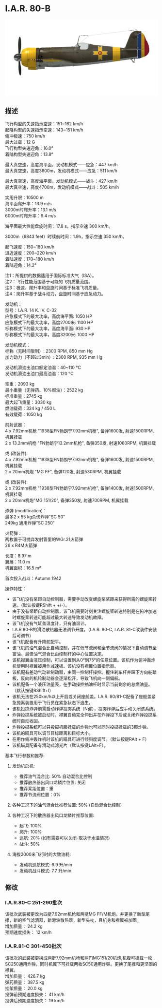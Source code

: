 # I.A.R. 80-B  
  
![iar80b](../images/iar80b.png)  
  
## 描述  
  
飞行构型的失速指示空速：151~162 km/h  
起降构型的失速指示空速：143~151 km/h  
俯冲极速：750 km/h  
最大过载：12 G  
飞行构型失速迎角：16.0°  
着陆构型失速迎角：13.8°  
  
最大真空速，高度海平面，发动机模式——应急：447 km/h  
最大真空速，高度3800m，发动机模式——应急：511 km/h  
  
最大真空速，高度海平面，发动机模式——战斗：427 km/h  
最大真空速，高度4700m，发动机模式——战斗：505 km/h  
  
  
实用升限：10500 m  
海平面爬升率：13.9 m/s  
3000m时爬升率：13.1 m/s  
6000m时爬升率：9.4 m/s  
  
海平面最大性能盘旋时间：17.8 s，指示空速 300 km/h。  
  
3000m（9843 feet）时续航时间：1.9h，指示空速 350 km/h。  
  
起飞速度：150~180 km/h  
进近速度：200~220 km/h  
着陆速度：170~180 km/h  
着陆迎角：14.2°  
  
注1：所提供的数据适用于国际标准大气（ISA）。  
注2：飞行性能范围基于可能的飞机质量范围。  
注3：极速、爬升率和盘旋时间基于标准飞机质量。  
注4：爬升率基于战斗动力，盘旋时间基于应急动力。  
  
发动机：  
型号：I.A.R. 14 K. IV. C-32  
应急模式下的最大功率，高度海平面: 1050 HP  
应急模式下的最大功率，高度2700米: 1100 HP  
标称模式下的最大功率，高度海平面: 930 HP  
标称模式下的最大功率，高度3200米: 1000 HP  
  
发动机模式：  
标称（无时间限制）: 2300 RPM, 850 mm Hg  
加力动力（不超过3min）: 2300 RPM, 935 mm Hg  
  
发动机滑油出油口额定油温：40~110 °C  
发动机滑油出油口最高油温：120 °C  
  
空重：2093 kg  
最小重量（无弹药、10%燃油）：2522 kg  
标准重量：2745 kg  
最大起飞重量：3030 kg  
燃油载荷：324 kg / 450 L  
有效载荷：1050 kg  
  
前射武器：  
4 x 7.92mm机枪 "1938型FN勃朗宁7.92mm机枪", 备弹1600发, 射速1500RPM, 机翼挂载  
2 x 13.2mm机枪 "FN勃朗宁13.2mm机枪", 备弹350发, 射速1080RPM,  机翼挂载  	
  
或 (改装件):  
4 x 7.92mm机枪 "1938型FN勃朗宁7.92mm机枪", 备弹1600发, 射速1500RPM, 机翼挂载  
2 x 20mm机炮 "MG FF", 备弹120发, 射速530RPM, 机翼挂载  
  
或 (改装件):  
2 x 7.92mm机枪 "1938型FN勃朗宁7.92mm机枪", 备弹1400发, 射速1500RPM, 机翼挂载  
2 x 20mm机炮"MG 151/20", 备弹350发, 射速700RPM, 机翼挂载  
  
炸弹 (modification)：  
最多2 x 55 kg杀伤炸弹"SC 50"  
249kg 通用炸弹"SC 250"  
  
  
火箭弹：  
两枚置于可抛弃发射管里的WGr.21火箭弹  
26 x R4M火箭弹  
  
长度：8.97 m  
翼展：11.0 m  
机翼面积：16.5 m²  
  
首次投入战斗：Autumn 1942  
  
操作特性：  
- 该飞机没有桨距自动控制器，需要手动改变螺旋桨桨距来获得所需的螺旋桨转速。（默认按键RShift + +/-）。  
- 由于没有桨距自动控制器，该飞机需要时刻关注螺旋桨转速特别是在俯冲加速时螺旋桨转速可能超过最大转速导致发动机故障。  
- 该飞机没有气缸盖温度计，只有油温计。  
- I.A.R 80-B的滑油散热器无法调节开度。（I.A.R. 80-C, I.A.R. 81-C改装件安装后可调节）  
- 该飞机配备有升降舵配平。  
- 该飞机的油气混合比自动控制，并在低节流阀和全节流阀的情况下自动调节至富油。最佳油气混合比由控制杆的中心位置决定。  
- 该机襟翼由液压控制，可以设置到从0°到75°的任意位置。该机作为俯冲轰炸机使用时襟翼被用作减速板。该机没有襟翼位置指示器。  
- 该机配有差动气动轮制动器，由同一控制杆操控。握住刹车杆并踩下方向舵踏板，反向的机轮制动器会逐渐松开，导致飞机向一侧偏航。  
- 该机配备一个液压油量表，在手动操控抽油杆时显示当前剩余的总燃油量。（默认按键RShift+I）  
- 该机无法在250km/h以上开启或关闭座舱盖。I.A.R. 80/81-С配备了座舱盖紧急抛离装置用于飞行员在紧急状态下逃生。  
- 该机投掷炸弹前需启动炸弹投掷系统（N键），投掷炸弹后应手动关闭该系统。  
- 炸弹投掷系统被启动时，襟翼自动完全伸出并在炸弹投下后或关闭炸弹投掷系统时自动收回。  
- 炸弹投掷系统可以只投掷机腹挂载的炸弹也可以同时投掷挂载的3颗炸弹。  
- 该机的瞄具可以调节目标距离和目标大小。  
- 在用作俯冲轰炸机时该机的瞄具可进行倾斜度调节。（默认按键RAlt + F）  
- 该机瞄具配备有滑动式滤光片（默认按键LAlt+F）。  
  
基本飞行参数和推荐:  
1. 发动机启机:  
	- 推荐油气混合比: 50% 自动混合比控制  
	- 推荐散热器出风口龙鳞片位置: 关闭  
	- 推荐桨距位置：重  
	- 推荐节流阀位置：0%  
  
2. 各种工况下的油气混合比推荐位置: 50% (自动混合比控制)  
  
3. 各种工况下的散热器出风口龙鳞片推荐位置:  
	- 起飞: 100%  
	- 爬升: 100%  
	- 巡航: 20% (如有需要可以关闭-取决于水温情况)  
	- 战斗: 50%  
  
4. 海拔2000米飞行时的大致油耗:  
	- 发动机巡航模式: 6.9 升/min  
	- 发动机战斗模式: 7.7 升/min  
  
## 修改  
  
  
### I.A.R.80-C 251-290批次  
  
该批次武装被更改为四挺7.92mm机枪和两挺MG FF/M机炮。并更换了新型尾撑，新的空气滤清器，新滑油散热器，新型头枕，且机身和襟翼被加固。  
增加质量： 24.2 kg  
预期速度损失： 12 km/h  
  
### I.A.R.81-C 301-450批次  
  
该批次的武装被更换成两挺7.92mm机枪和两门MG151/20机炮,机腹可挂载一枚SC250通用炸弹，同时机翼下可挂载两枚SC50通用炸弹。更换了尾撑和更坚固的襟翼。  
增加质量： 426.7 kg  
弹药质量： 387.5 kg  
挂架质量： 20.0 kg  
投弹前预期速度损失： 41 km/h  
投弹后预期速度损失： 19 km/h  